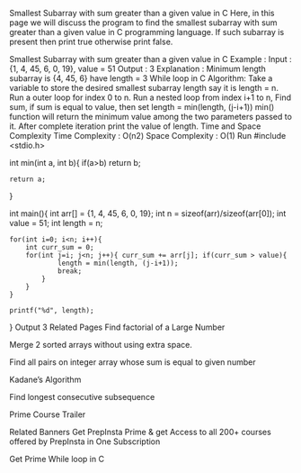 Smallest Subarray with sum greater than a given value in C
Here, in this page we will discuss the program to find the smallest subarray with sum greater than a given value in C programming language. If such subarray is present then print true otherwise print false.

Smallest Subarray with sum greater than a given value in C
Example :
Input : {1, 4, 45, 6, 0, 19}, value = 51
Output : 3
Explanation : Minimum length subarray is {4, 45, 6} have length = 3
While loop in C
Algorithm:
Take a variable to store the desired smallest subarray length say it is length = n.
Run a outer loop for index 0 to n.
Run a nested loop from index i+1 to n,
Find sum, if sum is equal to value, then set length = min(length, (j-i+1))
min() function will return the minimum value among the two parameters passed to it.
After complete iteration print the value of length.
Time and Space Complexity
Time Complexity : O(n2)
Space Complexity : O(1)
Run
#include <stdio.h>

int min(int a, int b){
    if(a>b)
        return b;
    
    return a;
}

int main(){
    int arr[] = {1, 4, 45, 6, 0, 19};
    int n = sizeof(arr)/sizeof(arr[0]);
    int value = 51;
    int length = n;
    
    for(int i=0; i<n; i++){
        int curr_sum = 0;
        for(int j=i; j<n; j++){ curr_sum += arr[j]; if(curr_sum > value){
                length = min(length, (j-i+1));
                break;
            }
        }
    }
    
    printf("%d", length);
    
}
Output
3
Related Pages
Find factorial of a Large Number 

Merge 2 sorted arrays without using extra space.

Find all pairs on integer array whose sum is equal to given number 

Kadane’s Algorithm

Find longest consecutive subsequence 

Prime Course Trailer

Related Banners
Get PrepInsta Prime & get Access to all 200+ courses offered by PrepInsta in One Subscription

Get Prime
While loop in C
